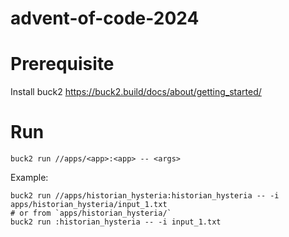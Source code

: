 # advent-of-code-2024

# Prerequisite
Install buck2 https://buck2.build/docs/about/getting_started/

# Run
```
buck2 run //apps/<app>:<app> -- <args>
```

Example:
```
buck2 run //apps/historian_hysteria:historian_hysteria -- -i apps/historian_hysteria/input_1.txt
# or from `apps/historian_hysteria/`
buck2 run :historian_hysteria -- -i input_1.txt
```

